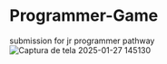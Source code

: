 # Programmer-Game
 submission for jr programmer pathway
![Captura de tela 2025-01-27 145130](https://github.com/user-attachments/assets/00247791-16dc-450b-89e2-5c7b1a160e8d)
